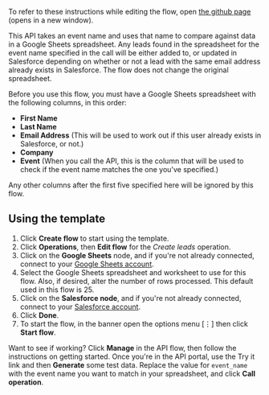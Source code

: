 To refer to these instructions while editing the flow, open [the github page](https://github.com/ot4i/app-connect-templates/blob/master/resources/markdown/API%20to%20create%20or%20update%20leads%20in%20Salesforce%20based%20on%20a%20Google%20Sheets%20spreadsheet_instructions.md) (opens in a new window).

This API takes an event name and uses that name to compare against data in a Google Sheets spreadsheet. Any leads found in the spreadsheet for the event name specified in the call will be either added to, or updated in Salesforce depending on whether or not a lead with the same email address already exists in Salesforce. The flow does not change the original spreadsheet.

Before you use this flow, you must have a Google Sheets spreadsheet with the following columns, in this order:
* **First Name** 
* **Last Name**
* **Email Address** (This will be used to work out if this user already exists in Salesforce, or not.)
* **Company**
* **Event** (When you call the API, this is the column that will be used to check if the event name matches the one you've specified.)

Any other columns after the first five specified here will be ignored by this flow.

## Using the template

1. Click **Create flow** to start using the template.
1. Click **Operations**, then **Edit flow** for the _Create leads_ operation.
1. Click on the **Google Sheets** node, and if you're not already connected, connect to your [Google Sheets account](https://developer.ibm.com/integration/docs/app-connect/how-to-guides-for-apps/use-ibm-app-connect-google-sheets/).
1. Select the Google Sheets spreadsheet and worksheet to use for this flow. Also, if desired, alter the number of rows processed. This default used in this flow is 25.
1. Click on the **Salesforce node**, and if you're not already connected, connect to your [Salesforce account](https://developer.ibm.com/integration/docs/app-connect/how-to-guides-for-apps/use-ibm-app-connect-salesforce/).
1. Click **Done**.
1. To start the flow, in the banner open the options menu [&#8942;] then click **Start flow**.

Want to see if working? Click **Manage** in the API flow, then follow the instructions on getting started. Once you're in the API portal, use the Try it link and then **Generate** some test data. Replace the value for `event_name` with the event name you want to match in your spreadsheet, and click **Call operation**.
